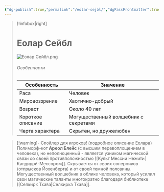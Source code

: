 ```yaml
---
{"dg-publish":true,"permalink":"/eolar-sejbl/","dgPassFrontmatter":true}
---
```


> [!infobox|right]
> # Еолар Сейбл
> ![Еолар Сейбл.png](/img/user/%D0%95%D0%BE%D0%BB%D0%B0%D1%80%20%D0%A1%D0%B5%D0%B9%D0%B1%D0%BB.png)
> ###### Особенности
> | Особенность | Значение |
> | ---- | ---- |
> | Раса | Человек|
> | Мировоззрение | Хаотично-добрый |
> | Возраст | Около 40 лет |
> | Короткое описание | Могущественный волшебник с секретами|
> | Черта характера | Скрытен, но дружелюбен |

> [!warning]- Спойлер для игроков! (подробное описание Еолара)
> Полиморф-кот **Ареол Блейс** (с высшим перевоплощением в человека), но неполноценный - является узником магической связи со своей противположностью [[Культ Мессии Нежити\|Кандидой-Мессором]]. Скрывается от своих соперников (отпрысков Йохенберга) и от своей темной половины. Могущественный волшебник в облике человека, который усилил свои магические таланты многократно благодаря библиотеке [[Селкирк Тхава\|Селкирка Тхава]]. 

